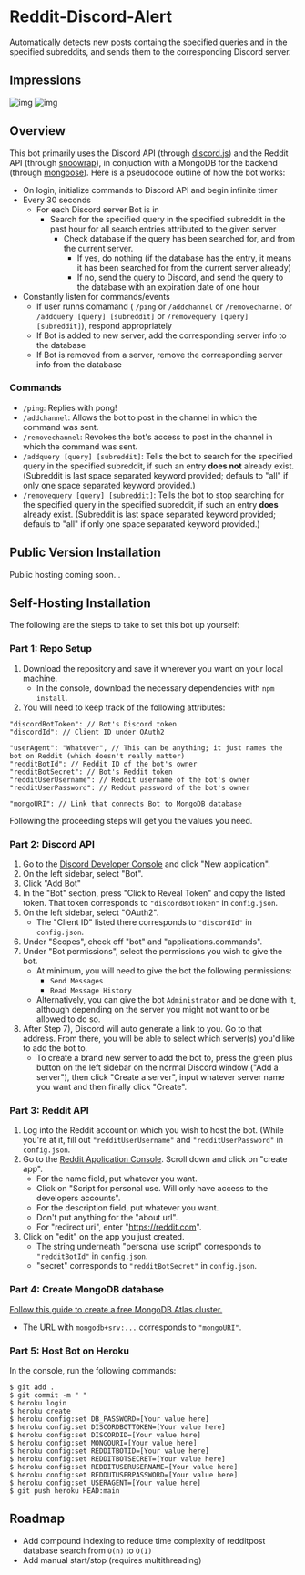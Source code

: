 # Reddit-Discord-Alert

Automatically detects new posts containg the specified queries and in the specified subreddits, and sends them to the corresponding Discord server.

## Impressions

![img](https://i.imgur.com/KXSwGSQ.png)
![img](https://i.imgur.com/zZSpwYH.png)

## Overview
This bot primarily uses the Discord API (through [discord.js](https://discord.js.org/#/)) and the Reddit API (through [snoowrap](https://github.com/not-an-aardvark/snoowrap)), in conjuction with a MongoDB for the backend (through [mongoose](https://mongoosejs.com/)). 
Here is a pseudocode outline of how the bot works:
- On login, initialize commands to Discord API and begin infinite timer
- Every 30 seconds
    - For each Discord server Bot is in
        - Search for the specified query in the specified subreddit in the past hour for all search entries attributed to the given server
            - Check database if the query has been searched for, and from the current server. 
                - If yes, do nothing (if the database has the entry, it means it has been searched for from the current server already)
                - If no, send the query to Discord, and send the query to the database with an expiration date of one hour
- Constantly listen for commands/events
    - If user runns comamand ( ```/ping``` or ```/addchannel``` or ```/removechannel``` or  ```/addquery [query] [subreddit]``` or ```/removequery [query] [subreddit]```), respond appropriately
    - If Bot is added to new server, add the corresponding server info to the database
    - If Bot is removed from a server, remove the corresponding server info from the database

### Commands
- ```/ping```: Replies with pong!
- ```/addchannel```: Allows the bot to post in the channel in which the command was sent.
- ```/removechannel```: Revokes the bot's access to post in the channel in which the command was sent.
- ```/addquery [query] [subreddit]```: Tells the bot to search for the specified query in the specified subreddit, if such an entry **does not** already exist. (Subreddit is last space separated keyword provided; defauls to "all" if only one space separated keyword provided.)
- ```/removequery [query] [subreddit]```: Tells the bot to stop searching for the specified query in the specified subreddit, if such an entry **does** already exist. (Subreddit is last space separated keyword provided; defauls to "all" if only one space separated keyword provided.)

## Public Version Installation
Public hosting coming soon...

## Self-Hosting Installation
The following are the steps to take to set this bot up yourself:

### Part 1: Repo Setup
1) Download the repository and save it wherever you want on your local machine. 
    - In the console, download the necessary dependencies with ```npm install```.
2) You will need to keep track of the following attributes:
```
"discordBotToken": // Bot's Discord token
"discordId": // Client ID under OAuth2

"userAgent": "Whatever", // This can be anything; it just names the bot on Reddit (which doesn't really matter)
"redditBotId": // Reddit ID of the bot's owner
"redditBotSecret": // Bot's Reddit token
"redditUserUsername": // Reddit username of the bot's owner
"redditUserPassword": // Reddut password of the bot's owner

"mongoURI": // Link that connects Bot to MongoDB database
```
Following the proceeding steps will get you the values you need.

### Part 2: Discord API
1) Go to the [Discord Developer Console](https://discord.com/developers/applications) and click "New application".
2) On the left sidebar, select "Bot".
3) Click "Add Bot"
4) In the "Bot" section, press "Click to Reveal Token" and copy the listed token. That token corresponds to ```"discordBotToken"``` in ```config.json```.
5) On the left sidebar, select "OAuth2".
    - The "Client ID" listed there corresponds to ```"discordId"``` in ```config.json```.
6) Under "Scopes", check off "bot" and "applications.commands".
7) Under "Bot permissions", select the permissions you wish to give the bot.
    - At minimum, you will need to give the bot the following permissions:
        - ```Send Messages```
        - ```Read Message History```
    - Alternatively, you can give the bot ```Administrator``` and be done with it, although depending on the server you might not want to or be allowed to do so.
8) After Step 7), Discord will auto generate a link to you. Go to that address. From there, you will be able to select which server(s) you'd like to add the bot to.
    - To create a brand new server to add the bot to, press the green plus button on the left sidebar on the normal Discord window ("Add a server"), then click "Create a server", input whatever server name you want and then finally click "Create".

### Part 3: Reddit API
1) Log into the Reddit account on which you wish to host the bot. (While you're at it, fill out ```"redditUserUsername"``` and ```"redditUserPassword"``` in ```config.json```.
2) Go to the [Reddit Application Console](https://ssl.reddit.com/prefs/apps/). Scroll down and click on "create app".
    - For the name field, put whatever you want.
    - Click on "Script for personal use. Will only have access to the developers accounts".
    - For the description field, put whatever you want.
    - Don't put anything for the "about url".
    - For "redirect uri", enter "https://reddit.com".
3) Click on "edit" on the app you just created. 
    - The string underneath "personal use script" corresponds to ```"redditBotId"``` in ```config.json```.
    - "secret" corresponds to ```"redditBotSecret"``` in ```config.json```.

### Part 4: Create MongoDB database
[Follow this guide to create a free MongoDB Atlas cluster.](https://www.youtube.com/watch?v=rPqRyYJmx2g) 
- The URL with ```mongodb+srv:...``` corresponds to ```"mongoURI"```.

### Part 5: Host Bot on Heroku
In the console, run the following commands:
```
$ git add .
$ git commit -m " "
$ heroku login
$ heroku create
$ heroku config:set DB_PASSWORD=[Your value here]
$ heroku config:set DISCORDBOTTOKEN=[Your value here]
$ heroku config:set DISCORDID=[Your value here]
$ heroku config:set MONGOURI=[Your value here]
$ heroku config:set REDDITBOTID=[Your value here]
$ heroku config:set REDDITBOTSECRET=[Your value here]
$ heroku config:set REDDITUSERUSERNAME=[Your value here]
$ heroku config:set REDDUTUSERPASSWORD=[Your value here]
$ heroku config:set USERAGENT=[Your value here]
$ git push heroku HEAD:main
```
## Roadmap
- Add compound indexing to reduce time complexity of redditpost database search from ```O(n)``` to ```O(1)```
- Add manual start/stop (requires multithreading)
